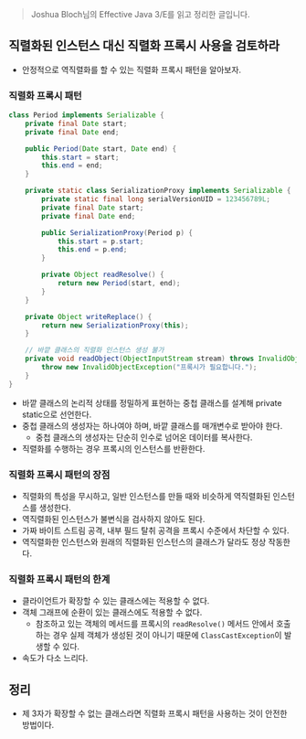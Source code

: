 > Joshua Bloch님의 Effective Java 3/E를 읽고 정리한 글입니다.
> 

## 직렬화된 인스턴스 대신 직렬화 프록시 사용을 검토하라

- 안정적으로 역직렬화를 할 수 있는 직렬화 프록시 패턴을 알아보자.

### 직렬화 프록시 패턴

```java
class Period implements Serializable {
    private final Date start;
    private final Date end;

    public Period(Date start, Date end) {
        this.start = start;
        this.end = end;
    }

    private static class SerializationProxy implements Serializable {
        private static final long serialVersionUID = 123456789L;
        private final Date start;
        private final Date end;

        public SerializationProxy(Period p) {
            this.start = p.start;
            this.end = p.end;
        }

        private Object readResolve() {
            return new Period(start, end);
        }
    }

    private Object writeReplace() {
        return new SerializationProxy(this);
    }

    // 바깥 클래스의 직렬화 인스턴스 생성 불가
    private void readObject(ObjectInputStream stream) throws InvalidObjectException {
        throw new InvalidObjectException("프록시가 필요합니다.");
    }
}
```

- 바깥 클래스의 논리적 상태를 정밀하게 표현하는 중첩 클래스를 설계해 private static으로 선언한다.
- 중첩 클래스의 생성자는 하나여야 하며, 바깥 클래스를 매개변수로 받아야 한다.
    - 중첩 클래스의 생성자는 단순히 인수로 넘어온 데이터를 복사한다.
- 직렬화를 수행하는 경우 프록시의 인스턴스를 반환한다.

### 직렬화 프록시 패턴의 장점

- 직렬화의 특성을 무시하고, 일반 인스턴스를 만들 때와 비슷하게 역직렬화된 인스턴스를 생성한다.
- 역직렬화된 인스턴스가 불변식을 검사하지 않아도 된다.
- 가짜 바이트 스트림 공격, 내부 필드 탈취 공격을 프록시 수준에서 차단할 수 있다.
- 역직렬화한 인스턴스와 원래의 직렬화된 인스턴스의 클래스가 달라도 정상 작동한다.

### 직렬화 프록시 패턴의 한계

- 클라이언트가 확장할 수 있는 클래스에는 적용할 수 없다.
- 객체 그래프에 순환이 있는 클래스에도 적용할 수 없다.
    - 참조하고 있는 객체의 메서드를 프록시의 `readResolve()` 메서드 안에서 호출하는 경우 실제 객체가 생성된 것이 아니기 때문에 `ClassCastException`이 발생할 수 있다.
- 속도가 다소 느리다.

## 정리

- 제 3자가 확장할 수 없는 클래스라면 직렬화 프록시 패턴을 사용하는 것이 안전한 방법이다.